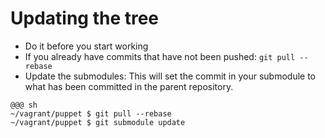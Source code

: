 <!SLIDE>

# Updating the tree

* Do it before you start working
* If you already have commits that have not been pushed:
  `git pull --rebase`
* Update the submodules: This will set the commit in your submodule to what
  has been committed in the parent repository.

<div></div>

    @@@ sh
    ~/vagrant/puppet $ git pull --rebase
    ~/vagrant/puppet $ git submodule update
